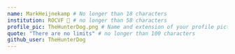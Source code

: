 ```yaml
---
name: MarkHeijnekamp # No longer than 18 characters
institution: ROCVF 🚩 # no longer than 58 characters
profile_pic: TheHunterDog.png # Name and extension of your profile picture(ex. mona.png)
quote: "There are no limits" # no longer than 100 characters
github_user: TheHunterDog
---
```

